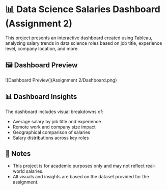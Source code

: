 # 📊 Data Science Salaries Dashboard (Assignment 2)

This project presents an interactive dashboard created using Tableau, analyzing salary trends in data science roles based on job title, experience level, company location, and more.

## 🖼️ Dashboard Preview

![Dashboard Preview](Assignment 2/Dashboard.png)

## 📊 Dashboard Insights

The dashboard includes visual breakdowns of:
- Average salary by job title and experience
- Remote work and company size impact
- Geographical comparison of salaries
- Salary distributions across key roles

## 📝 Notes

- This project is for academic purposes only and may not reflect real-world salaries.
- All visuals and insights are based on the dataset provided for the assignment.
